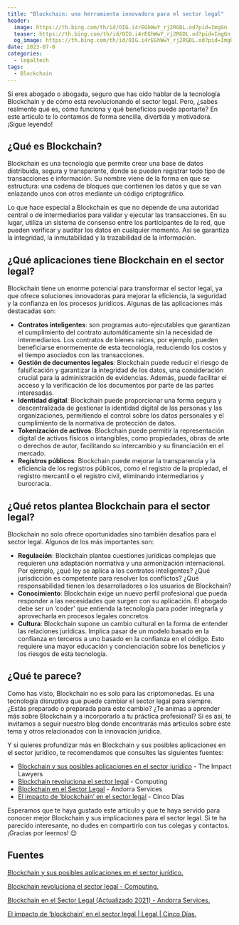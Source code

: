 ```yaml
---
title: "Blockchain: una herramienta innovadora para el sector legal"
header:
  image: https://th.bing.com/th/id/OIG.i4rEGhWwY_rj2RGDL.od?pid=ImgGn
  teaser: https://th.bing.com/th/id/OIG.i4rEGhWwY_rj2RGDL.od?pid=ImgGn
  og_image: https://th.bing.com/th/id/OIG.i4rEGhWwY_rj2RGDL.od?pid=ImgGn
date: 2023-07-0
categories:
  - legaltech
tags:
  - Blockchain
---
```


Si eres abogado o abogada, seguro que has oído hablar de la tecnología Blockchain y de cómo está revolucionando el sector legal. Pero, ¿sabes realmente qué es, cómo funciona y qué beneficios puede aportarte? En este artículo te lo contamos de forma sencilla, divertida y motivadora. ¡Sigue leyendo!

## ¿Qué es Blockchain?

Blockchain es una tecnología que permite crear una base de datos distribuida, segura y transparente, donde se pueden registrar todo tipo de transacciones e información. Su nombre viene de la forma en que se estructura: una cadena de bloques que contienen los datos y que se van enlazando unos con otros mediante un código criptográfico.

Lo que hace especial a Blockchain es que no depende de una autoridad central o de intermediarios para validar y ejecutar las transacciones. En su lugar, utiliza un sistema de consenso entre los participantes de la red, que pueden verificar y auditar los datos en cualquier momento. Así se garantiza la integridad, la inmutabilidad y la trazabilidad de la información.

## ¿Qué aplicaciones tiene Blockchain en el sector legal?

Blockchain tiene un enorme potencial para transformar el sector legal, ya que ofrece soluciones innovadoras para mejorar la eficiencia, la seguridad y la confianza en los procesos jurídicos. Algunas de las aplicaciones más destacadas son:

- **Contratos inteligentes**: son programas auto-ejecutables que garantizan el cumplimiento del contrato automáticamente sin la necesidad de intermediarios. Los contratos de bienes raíces, por ejemplo, pueden beneficiarse enormemente de esta tecnología, reduciendo los costos y el tiempo asociados con las transacciones.
- **Gestión de documentos legales**: Blockchain puede reducir el riesgo de falsificación y garantizar la integridad de los datos, una consideración crucial para la administración de evidencias. Además, puede facilitar el acceso y la verificación de los documentos por parte de las partes interesadas.
- **Identidad digital**: Blockchain puede proporcionar una forma segura y descentralizada de gestionar la identidad digital de las personas y las organizaciones, permitiendo el control sobre los datos personales y el cumplimiento de la normativa de protección de datos.
- **Tokenización de activos**: Blockchain puede permitir la representación digital de activos físicos o intangibles, como propiedades, obras de arte o derechos de autor, facilitando su intercambio y su financiación en el mercado.
- **Registros públicos**: Blockchain puede mejorar la transparencia y la eficiencia de los registros públicos, como el registro de la propiedad, el registro mercantil o el registro civil, eliminando intermediarios y burocracia.

## ¿Qué retos plantea Blockchain para el sector legal?

Blockchain no solo ofrece oportunidades sino también desafíos para el sector legal. Algunos de los más importantes son:

- **Regulación**: Blockchain plantea cuestiones jurídicas complejas que requieren una adaptación normativa y una armonización internacional. Por ejemplo, ¿qué ley se aplica a los contratos inteligentes? ¿Qué jurisdicción es competente para resolver los conflictos? ¿Qué responsabilidad tienen los desarrolladores o los usuarios de Blockchain?
- **Conocimiento**: Blockchain exige un nuevo perfil profesional que pueda responder a las necesidades que surgen con su aplicación. El abogado debe ser un ‘coder’ que entienda la tecnología para poder integrarla y aprovecharla en procesos legales concretos.
- **Cultura**: Blockchain supone un cambio cultural en la forma de entender las relaciones jurídicas. Implica pasar de un modelo basado en la confianza en terceros a uno basado en la confianza en el código. Esto requiere una mayor educación y concienciación sobre los beneficios y los riesgos de esta tecnología.

## ¿Qué te parece?

Como has visto, Blockchain no es solo para las criptomonedas. Es una tecnología disruptiva que puede cambiar el sector legal para siempre. ¿Estás preparado o preparada para este cambio? ¿Te animas a aprender más sobre Blockchain y a incorporarlo a tu práctica profesional? Si es así, te invitamos a seguir nuestro blog donde encontrarás más artículos sobre este tema y otros relacionados con la innovación jurídica.

Y si quieres profundizar más en Blockchain y sus posibles aplicaciones en el sector jurídico, te recomendamos que consultes las siguientes fuentes:

- [Blockchain y sus posibles aplicaciones en el sector jurídico](https://theimpactlawyers.com/es/articulos/blockchain-y-sus-posibles-aplicaciones-en-el-sector-juridico) - The Impact Lawyers
- [Blockchain revoluciona el sector legal](https://www.computing.es/mundo-digital/blockchain-revoluciona-el-sector-legal/) - Computing
- [Blockchain en el Sector Legal](https://andorraservices.com/blockchain-en-el-sector-legal/) - Andorra Services
- [El impacto de ‘blockchain’ en el sector legal](https://cincodias.elpais.com/cincodias/2018/10/08/legal/1538980684_127123.html) - Cinco Días

Esperamos que te haya gustado este artículo y que te haya servido para conocer mejor Blockchain y sus implicaciones para el sector legal. Si te ha parecido interesante, no dudes en compartirlo con tus colegas y contactos. ¡Gracias por leernos! 😊

## Fuentes 

[Blockchain y sus posibles aplicaciones en el sector jurídico. ](https://theimpactlawyers.com/es/articulos/blockchain-y-sus-posibles-aplicaciones-en-el-sector-juridico)

[Blockchain revoluciona el sector legal - Computing. ](https://www.computing.es/mundo-digital/blockchain-revoluciona-el-sector-legal/)

[Blockchain en el Sector Legal (Actualizado 2021) - Andorra Services.](https://andorraservices.com/blockchain-en-el-sector-legal/)

[El impacto de ‘blockchain’ en el sector legal | Legal | Cinco Días. ](https://cincodias.elpais.com/cincodias/2018/10/08/legal/1538980684_127123.html.)